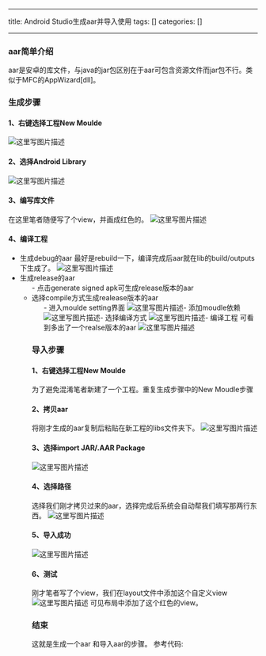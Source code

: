 
--- 
title:  Android Studio生成aar并导入使用 
tags: []
categories: [] 

---
### aar简单介绍

aar是安卓的库文件，与java的jar包区别在于aar可包含资源文件而jar包不行。类似于MFC的AppWizard[dll]。

### 生成步骤

#### 1、右键选择工程New Moulde

<img src="https://img-blog.csdn.net/20161118141042838" alt="这里写图片描述" title="">

#### 2、选择Android Library

<img src="https://img-blog.csdn.net/20161118141153511" alt="这里写图片描述" title="">

#### 3、编写库文件

在这里笔者随便写了个view，并画成红色的。  <img src="https://img-blog.csdn.net/20161118141455121" alt="这里写图片描述" title="">

#### 4、编译工程
- 生成debug的aar  最好是rebuild一下，编译完成后aar就在lib的build/outputs下生成了。  <img src="https://img-blog.csdn.net/20161118141828730" alt="这里写图片描述" title=""><li>生成release的aar  
  <ul>- 点击generate signed apk可生成release版本的aar<li>选择compile方式生成realease版本的aar  
    <ul>- 进入moulde setting界面  <img src="https://img-blog.csdn.net/20161121175814175" alt="这里写图片描述" title="">- 添加moudle依赖  <img src="https://img-blog.csdn.net/20161121180034535" alt="这里写图片描述" title="">- 选择编译方式  <img src="https://img-blog.csdn.net/20161121180122895" alt="这里写图片描述" title="">- 编译工程  可看到多出了一个realse版本的aar  <img src="https://img-blog.csdn.net/20161121180324661" alt="这里写图片描述" title="">
### 导入步骤

#### 1、右键选择工程New Moulde

为了避免混淆笔者新建了一个工程。重复生成步骤中的New Moudle步骤

#### 2、拷贝aar

将刚才生成的aar复制后粘贴在新工程的libs文件夹下。  <img src="https://img-blog.csdn.net/20161118142246798" alt="这里写图片描述" title="">

#### 3、选择import JAR/.AAR Package

<img src="https://img-blog.csdn.net/20161118142122297" alt="这里写图片描述" title="">

#### 4、选择路径

选择我们刚才拷贝过来的aar，选择完成后系统会自动帮我们填写那两行东西。  <img src="https://img-blog.csdn.net/20161118142648585" alt="这里写图片描述" title="">

#### 5、导入成功

<img src="https://img-blog.csdn.net/20161118142847572" alt="这里写图片描述" title="">

#### 6、测试

刚才笔者写了个view，我们在layout文件中添加这个自定义view  <img src="https://img-blog.csdn.net/20161118143554147" alt="这里写图片描述" title="">  可见布局中添加了这个红色的view。

### 结束

这就是生成一个aar 和导入aar的步骤。  参考代码: 
